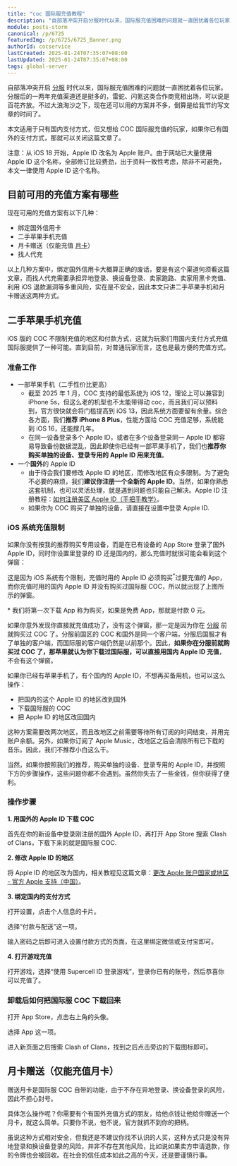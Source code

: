 ```yaml
---
title: "coc 国际服充值教程"
description: "自部落冲突开启分服时代以来，国际服充值困难的问题就一直困扰着各位玩家。分服后的一两年充值渠道还是挺多的，雷蛇、闪氪这类合作商竞相出场，可以说是百花齐放。不过大浪淘沙之下，现在还可以用的方案并不多，倒算是给我节约写文章的时间了。"
module: posts-storm
canonical: /p/6725
featuredImg: /p/6725/6725_Banner.png
authorId: cocservice
lastCreated: 2025-01-24T07:35:07+08:00
lastUpdated: 2025-01-24T07:35:07+08:00
tags: global-server
---
```


自部落冲突开启 [分服](/p/2754) 时代以来，国际服充值困难的问题就一直困扰着各位玩家。分服后的一两年充值渠道还是挺多的，雷蛇、闪氪这类合作商竞相出场，可以说是百花齐放。不过大浪淘沙之下，现在还可以用的方案并不多，倒算是给我节约写文章的时间了。

本文适用于只有国内支付方式，但又想给 COC 国际服充值的玩家，如果你已有国外的支付方式，那就可以关闭这篇文章了。

注意：从 iOS 18 开始，Apple ID 改名为 Apple 账户。由于网站已大量使用 Apple ID 这个名称，全部修订比较费劲，出于资料一致性考虑，除非不可避免，本文一律使用 Apple ID 这个名称。

## 目前可用的充值方案有哪些

现在可用的充值方案有以下几种：

- 绑定国外信用卡
- 二手苹果手机充值
- 月卡赠送（仅能充值 [月卡](/p/1001)）
- 找人代充

以上几种方案中，绑定国外信用卡大概算正确的废话，要是有这个渠道何须看这篇文章，而找人代充需要承担异地登录、换设备登录、卖家跑路、卖家用黑卡充值、利用 iOS 退款漏洞等多重风险，实在是不安全，因此本文只讲二手苹果手机和月卡赠送这两种方式。

## 二手苹果手机充值

iOS 版的 COC 不限制充值的地区和付款方式，这就为玩家们用国内支付方式充值国际服提供了一种可能。直到目前，对普通玩家而言，这也是最方便的充值方式。

### 准备工作

- 一部苹果手机（二手性价比更高）
    - 截至 2025 年 1 月，COC 支持的最低系统为 iOS 12，理论上可以兼容到 iPhone 5s，但这么老的机型也不太能带得动 coc，而且我们可以预料到，官方很快就会将门槛提高到 iOS 13，因此系统方面要留有余量。综合各方面，我们**推荐 iPhone 8 Plus**，性能方面给 COC 充值足够，系统能到 iOS 16，还能撑几年。
    - 在同一设备登录多个 Apple ID，或者在多个设备登录同一 Apple ID 都容易导致备份数据混乱，因此即使你已经有一部苹果手机了，我们也**推荐你购买单独的设备、登录专用的 Apple ID 用来充值**。
- 一个**国外**的 Apple ID
    - 由于待会我们要修改 Apple ID 的地区，而修改地区有众多限制。为了避免不必要的麻烦，我们**建议你注册一个全新的 Apple ID**。当然，如果你熟悉这套机制，也可以灵活处理，就是遇到问题也只能自己解决。Apple ID 注册教程：[如何注册美区 Apple ID（手把手教学）](/p/6813)。
    - 如果你为 COC 购买了单独的设备，请直接在设置中登录 Apple ID.

### iOS 系统充值限制

如果你没有按我的推荐购买专用设备，而是在已有设备的 App Store 登录了国外 Apple ID，同时你设置里登录的 ID 还是国内的，那么充值时就很可能会看到这个弹窗：

<Pic src="/p/4511/231c1536a3e1139b20f6c0d7a7922d51.jpg" width="960" height="444" alt="此项目所属的 App 是用另一个 Apple ID 购买的。要使用此 App 购买项目，你必须先购买该 App。" />

这是因为 iOS 系统有个限制，充值时用的 Apple ID 必须购买<sup>\*</sup>过要充值的 App，而你充值时用的国内 Apple ID 并没有购买过国际服 COC，所以就出现了上图所示的弹窗。

\* 我们将第一次下载 App 称为购买，如果是免费 App，那就是付款 0 元。

如果你意外发现你直接就充值成功了，没有这个弹窗，那一定是因为你在 [分服](/p/2754) 前就购买过 COC 了。分服前国区的 COC 和国外是同一个客户端，分服后国服才有了单独的客户端，而国际服的客户端仍然是以前那个。因此，**如果你在分服前就购买过 COC 了，那苹果就认为你下载过国际服，可以直接用国内 Apple ID 充值**，不会有这个弹窗。

如果你已经有苹果手机了，有个国内的 Apple ID，不想再买备用机，也可以这么操作：

- 把国内的这个 Apple ID 的地区改到国外
- 下载国际服的 COC
- 把 Apple ID 的地区改回国内

这种方案需要改两次地区，而且改地区之前需要等待所有订阅的时间结束，并用完账户余额。另外，如果你订阅了 Apple Music，改地区之后会清除所有已下载的音乐。因此，我们不推荐小白这么干。

当然，如果你按照我们的推荐，购买单独的设备、登录专用的 Apple ID，并按照下方的步骤操作，这些问题你都不会遇到。虽然你失去了一些金钱，但你获得了便利。

### 操作步骤

**1\. 用国外的 Apple ID 下载 COC**

首先在你的新设备中登录刚注册的国外 Apple ID，再打开 App Store 搜索 Clash of Clans，下载下来的就是国际服 COC.

<Pic src="/p/6725/IMG_1403.jpg" width="1170" height="2352" alt="App Store 的搜索结果页面" maxWidth="390px" />

**2\. 修改 Apple ID 的地区**

将 Apple ID 的地区改为国内，相关教程见这篇文章：[更改 Apple 账户国家或地区 - 官方 Apple 支持（中国）](https://support.apple.com/zh-cn/118283)。

**3\. 绑定国内的支付方式**

打开设置，点击个人信息的卡片。

<Pic src="/p/6725/IMG_1405.png" width="1170" height="1196" alt="iOS 的设置页面" maxWidth="390px" />

选择“付款与配送”这一项。

<Pic src="/p/6725/IMG_1406.png" width="1170" height="1196" alt="iOS 设置的账号信息页面" maxWidth="390px" />

输入密码之后即可进入设置付款方式的页面，在这里绑定微信或支付宝即可。

**4\. 打开游戏充值**

打开游戏，选择“使用 Supercell ID 登录游戏”，登录你已有的账号，然后恭喜你可以充值了。

### 卸载后如何把国际服 COC 下载回来

打开 App Store，点击右上角的头像。

<Pic src="/p/6725/IMG_1404.jpg" width="1170" height="2352" alt="App Store 首页" maxWidth="390px" />

选择 App 这一项。

<Pic src="/p/6725/IMG_1401.png" width="1170" height="2352" alt="App Store 账号信息页面" maxWidth="390px" />

进入新页面之后搜索 Clash of Clans，找到之后点击旁边的下载图标即可。

<Pic src="/p/6725/IMG_1402.png" width="1170" height="1196" alt="App Store 已购列表" maxWidth="390px" />

## 月卡赠送（仅能充值月卡）

赠送月卡是国际服 COC 自带的功能，由于不存在异地登录、换设备登录的风险，因此不担心封号。

具体怎么操作呢？你需要有个有国外充值方式的朋友，给他点钱让他给你赠送一个月卡，就这么简单。只要你不说，他不说，官方就抓不到你的把柄。

虽说这种方式相对安全，但我还是不建议你找不认识的人买，这种方式只是没有异地登录和换设备登录的风险，并非不存在其他风险，比如说如果卖方申请退款，你的令牌也会被回收。在社会的信任成本如此之高的今天，还是要谨慎行事。